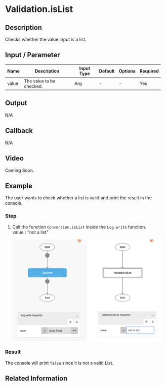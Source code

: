 # Validation.isList

## Description

Checks whether the value input is a list.

## Input / Parameter

| Name | Description | Input Type | Default | Options | Required |
| ------ | ------ | ------ | ------ | ------ | ------ |
| value | The value to be checked. | Any | - | - | Yes |

## Output

N/A

## Callback

N/A

## Video

Coming Soon.

## Example

The user wants to check whether a list is valid and print the result in the console.
</br>

### Step

1. Call the function `Conversion.isList` inside the `Log.write` function.
    </br>
    value : "not a list"

    ![](./isList-step-1.png)

### Result

The console will print `false` since it is not a valid List.

## Related Information